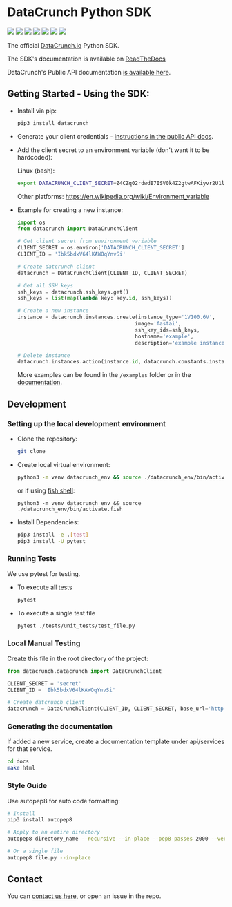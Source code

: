 # DataCrunch Python SDK

[<img src='https://github.com/DataCrunch-io/datacrunch-python/workflows/Unit%20Tests/badge.svg'>](https://github.com/DataCrunch-io/datacrunch-python/actions?query=workflow%3A%22Unit+Tests%22+branch%3Amaster)
[<img src='https://github.com/DataCrunch-io/datacrunch-python/workflows/Code%20Style/badge.svg'>](https://github.com/DataCrunch-io/datacrunch-python/actions?query=workflow%3A%22Code+Style%22+branch%3Amaster)
[<img src="https://codecov.io/gh/DataCrunch-io/datacrunch-python/branch/master/graph/badge.svg?token=5X5KTYSSPK">](https://codecov.io/gh/DataCrunch-io/datacrunch-python)
[<img src='https://readthedocs.org/projects/datacrunch-python/badge/?version=latest'>](https://datacrunch-python.readthedocs.io/en/latest/)
[<img src='https://img.shields.io/github/license/DataCrunch-io/datacrunch-python'>](https://github.com/DataCrunch-io/datacrunch-python/blob/master/LICENSE)
[<img src='https://img.shields.io/pypi/v/datacrunch?logo=python'>](https://pypi.org/project/datacrunch/)
[<img src='https://img.shields.io/pypi/pyversions/datacrunch'>](https://pypi.org/project/datacrunch/)

The official [DataCrunch.io](https://datacrunch.io) Python SDK.

The SDK's documentation is available on [ReadTheDocs](https://datacrunch-python.readthedocs.io/en/latest/)

DataCrunch's Public API documentation [is available here](https://api.datacrunch.io/v1/docs).

## Getting Started - Using the SDK:

- Install via pip:

  ```bash
  pip3 install datacrunch
  ```

- Generate your client credentials - [instructions in the public API docs](https://api.datacrunch.io/v1/docs#description/quick-start-guide).

- Add the client secret to an environment variable (don't want it to be hardcoded):

  Linux (bash):

  ```bash
  export DATACRUNCH_CLIENT_SECRET=Z4CZq02rdwdB7ISV0k4Z2gtwAFKiyvr2U1l0KDIeYi
  ```

  Other platforms:
  https://en.wikipedia.org/wiki/Environment_variable

- Example for creating a new instance:

  ```python
  import os
  from datacrunch import DataCrunchClient

  # Get client secret from environment variable
  CLIENT_SECRET = os.environ['DATACRUNCH_CLIENT_SECRET']
  CLIENT_ID = 'Ibk5bdxV64lKAWOqYnvSi'

  # Create datcrunch client
  datacrunch = DataCrunchClient(CLIENT_ID, CLIENT_SECRET)

  # Get all SSH keys
  ssh_keys = datacrunch.ssh_keys.get()
  ssh_keys = list(map(lambda key: key.id, ssh_keys))

  # Create a new instance
  instance = datacrunch.instances.create(instance_type='1V100.6V',
                                        image='fastai',
                                        ssh_key_ids=ssh_keys,
                                        hostname='example',
                                        description='example instance')

  # Delete instance
  datacrunch.instances.action(instance.id, datacrunch.constants.instance_actions.DELETE)
  ```

  More examples can be found in the `/examples` folder or in the [documentation](https://datacrunch-python.readthedocs.io/en/latest/).

## Development

### Setting up the local development environment

- Clone the repository:

  ```bash
  git clone
  ```

- Create local virtual environment:

  ```bash
  python3 -m venv datacrunch_env && source ./datacrunch_env/bin/activate
  ```

  or if using [fish shell](https://fishshell.com/):

  ```fish
  python3 -m venv datacrunch_env && source ./datacrunch_env/bin/activate.fish
  ```

- Install Dependencies:

  ```bash
  pip3 install -e .[test]
  pip3 install -U pytest
  ```

### Running Tests

We use pytest for testing.

- To execute all tests

  ```bash
  pytest
  ```

- To execute a single test file

  ```bash
  pytest ./tests/unit_tests/test_file.py
  ```

### Local Manual Testing

Create this file in the root directory of the project:

```python
from datacrunch.datacrunch import DataCrunchClient

CLIENT_SECRET = 'secret'
CLIENT_ID = 'Ibk5bdxV64lKAWOqYnvSi'

# Create datcrunch client
datacrunch = DataCrunchClient(CLIENT_ID, CLIENT_SECRET, base_url='http://localhost:3001/v1')
```

### Generating the documentation

If added a new service, create a documentation template under api/services for that service.

```bash
cd docs
make html
```

### Style Guide

Use autopep8 for auto code formatting:

```bash
# Install
pip3 install autopep8

# Apply to an entire directory
autopep8 directory_name --recursive --in-place --pep8-passes 2000 --verbose

# Or a single file
autopep8 file.py --in-place
```

## Contact

You can [contact us here](https://datacrunch.io/contact), or open an issue in the repo.
